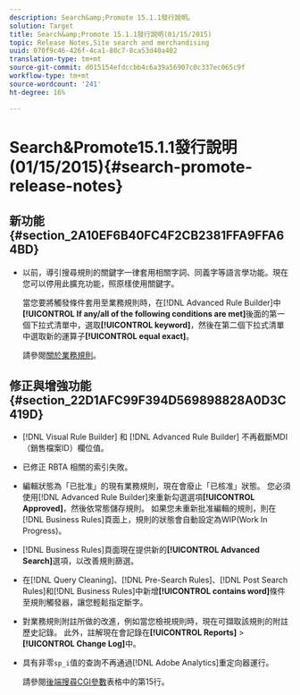```yaml
---
description: Search&amp;Promote 15.1.1發行說明。
solution: Target
title: Search&amp;Promote 15.1.1發行說明(01/15/2015)
topic: Release Notes,Site search and merchandising
uuid: 070f9c46-426f-4ca1-80c7-8ca53d40a402
translation-type: tm+mt
source-git-commit: d015154efdccbb4c6a39a56907c0c337ec065c9f
workflow-type: tm+mt
source-wordcount: '241'
ht-degree: 16%

---
```



# Search&amp;Promote15.1.1發行說明(01/15/2015){#search-promote-release-notes}

## 新功能 {#section_2A10EF6B40FC4F2CB2381FFA9FFA64BD}

* 以前，導引搜尋規則的關鍵字一律套用相關字詞、同義字等語言學功能。現在您可以停用此擴充功能，照原樣使用關鍵字。

   當您要將觸發條件套用至業務規則時，在[!DNL Advanced Rule Builder]中&#x200B;**[!UICONTROL If any/all of the following conditions are met]**&#x200B;後面的第一個下拉式清單中，選取&#x200B;**[!UICONTROL keyword]**，然後在第二個下拉式清單中選取新的運算子&#x200B;**[!UICONTROL equal exact]**。

   請參閱[關於業務規則](../c-about-rules-menu/c-about-business-rules.md#concept_2A93D76216754D3D8412CDEA00BD26BD)。

## 修正與增強功能{#section_22D1AFC99F394D569898828A0D3C419D}

* [!DNL Visual Rule Builder] 和 [!DNL Advanced Rule Builder] 不再截斷MDI（銷售檔案ID）欄位值。
* 已修正 RBTA 相關的索引失敗。
* 編輯狀態為「已批准」的現有業務規則，現在會廢止「已核准」狀態。 您必須使用[!DNL Advanced Rule Builder]來重新勾選選項&#x200B;**[!UICONTROL Approved]**，然後依常態儲存規則。 如果您未重新批准編輯的規則，則在[!DNL Business Rules]頁面上，規則的狀態會自動設定為WIP(Work In Progress)。
* [!DNL Business Rules]頁面現在提供新的&#x200B;**[!UICONTROL Advanced Search]**&#x200B;選項，以改善規則篩選。
* 在[!DNL Query Cleaning]、[!DNL Pre-Search Rules]、[!DNL Post Search Rules]和[!DNL Business Rules]中新增&#x200B;**[!UICONTROL contains word]**&#x200B;條件至規則觸發器，讓您輕鬆指定斷字。
* 對業務規則附註所做的改進，例如當您檢視規則時，現在可擷取該規則的附註歷史記錄。 此外，註解現在會記錄在&#x200B;**[!UICONTROL Reports]** > **[!UICONTROL Change Log]**&#x200B;中。
* 具有非零`sp_i`值的查詢不再通過[!DNL Adobe Analytics]重定向器運行。

   請參閱[後端搜尋CGI參數](../c-appendices/c-cgiparameters.md#reference_582E85C3886740C98FE88CA9DF7918E8)表格中的第15行。

